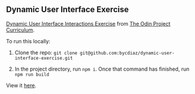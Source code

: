 ## Dynamic User Interface Exercise

[Dynamic User Interface Interactions Exercise](https://www.theodinproject.com/courses/javascript/lessons/dynamic-user-interface-interactions) from [The Odin Project Curriculum](https://www.theodinproject.com).

To run this locally:

1. Clone the repo: `git clone git@github.com:bycdiaz/dynamic-user-interface-exercise.git`

2. In the project directory, run `npm i`. Once that command has finished, run `npm run build`

View it [here](https://bycdiaz.github.io/dynamic-user-interface-exercise/).